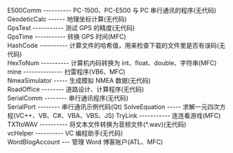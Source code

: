 ﻿E500Comm ---------- PC-1500、PC-E500 与 PC 串行通讯的程序(无代码)  
GeodeticCalc ------ 地理坐标计算(无代码)  
GpsTest ----------- 测试 GPS 的精度(无代码)  
GpsTime ----------- 转换 GPS 时间(MFC)  
HashCode ---------- 计算文件的哈希值，用来检查下载的文件里是否有误码(无代码)  
HexToNum ---------- 计算机内码转换为 int、float、double、字符串(MFC)  
mine -------------- 扫雷程序(VB6、MFC)  
NmeaSimulator ----- 生成模拟 NMEA 数据(无代码)  
RoadOffice -------- 道路设计、计算程序(无代码)  
SerialComm -------- 串行通讯程序(无代码)  
SerialPort -------- 串行通讯示例代码(Qt)
SolveEquation ----- 求解一元四次方程(VC++、VB、C#、VBA、VBS、JS)
TryLink ----------- 连连看游戏(MFC)  
TXTtoWAV ---------- 将文本文件转换为音频文件(*.wav)(无代码)  
vcHelper ---------- VC 编程助手(无代码)  
WordBlogAccount --- 管理 Word 博客账户(ATL、MFC)  
